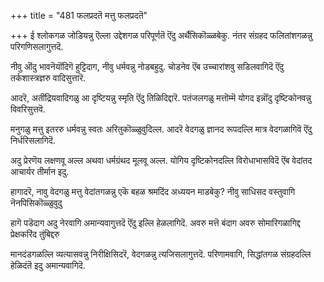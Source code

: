 +++
title = "481 फलप्रदतॆ मत्तु फलप्रदतॆ"

+++
ई श्लोकगळ जोडियन्नु ऎल्ला उद्देशगळ परिपूर्णतॆ ऎंदु अर्थैसिकॊळ्ळबेकु. नंतर संग्रहद फलितांशगळन्नु परिगणिसलागुत्तदॆ.

नीवु ऒंदु भावनॆयॊंदिगॆ हुट्टिदाग, नीवु धर्मवन्नु नोडबहुदु. चोडनेव ऎंब उच्चारांशवु सडिलवागिदॆ ऎंदु तर्कशास्त्रज्ञरु वादिसुत्तारॆ.

आदरॆ, अतींद्रियवादिगळु आ दृष्टियन्नु स्मृति ऎंदु तिळिदिद्दारॆ. पतंजलगळु मत्तॊम्मॆ योगद इन्नॊंदु दृष्टिकोनवन्नु विवरिसुत्तवॆ.

मनुगळु मत्तु इतररु धर्मवन्नु स्वतः अरितुकॊळ्ळुवुदिल्ल. आदरॆ वेदगळु ज्ञानद रूपदल्लि मात्र वेदगळागिवॆ ऎंदु निर्धरिसलागिदॆ.

अदु प्रेरणॆय लक्षणवू अल्ल अथवा धर्मग्रंथद मूलवू अल्ल. योगिय दृष्टिकोनदल्लि विरोधाभासविदॆ ऎंब वेदांतद आचार्यर तीर्मान इदु.

हागादरॆ, नावु वेदगळु मत्तु वेदांतगळन्नु एकॆ बहळ श्रमदिंद अध्ययन माडबेकु? नीवु साधिसद वस्तुवागि नॆनपिसिकॊळ्ळुवुदु

हागॆ पडॆदाग अदु नेरवागि अमान्यवागुत्तदॆ ऎंदु इल्लि हेळलागिदॆ. अवरु मत्तॆ बंदाग अवरु सोमारिगळागिद्द प्रेक्षकरिंद तुंबिद्दरु

मानदंडगळल्लि व्यत्यासवन्नु निरीक्षिसिदरॆ, वेदगळन्नु त्यजिसलागुत्तदॆ. परिणामवागि, सिद्धांतगळ संग्रहदल्लि हेळिदंतॆ इदु अमान्यवागिदॆ.


